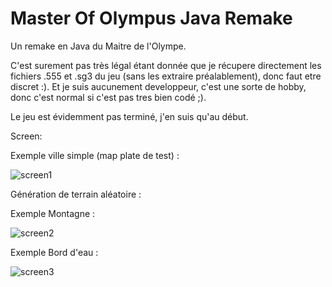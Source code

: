 # Master Of Olympus Java Remake

Un remake en Java du Maitre de l'Olympe. 

C'est surement pas très légal étant donnée que je récupere directement les fichiers .555 et .sg3 du jeu (sans les extraire préalablement), donc faut etre discret :). 
Et je suis aucunement developpeur, c'est une sorte de hobby, donc c'est normal si c'est pas tres bien codé ;).

Le jeu est évidemment pas terminé, j'en suis qu'au début.

Screen:

Exemple ville simple (map plate de test) :

![screen1](https://user-images.githubusercontent.com/35780830/147518417-3dfa6090-5884-4543-b703-dbb30441f186.png)



Génération de terrain aléatoire :

Exemple Montagne :

![screen2](https://user-images.githubusercontent.com/35780830/147518503-a2fd7a00-e998-447f-8b94-b40799b6ee8d.png)

Exemple Bord d'eau :

![screen3](https://user-images.githubusercontent.com/35780830/147518526-5c98dbfe-16f1-4074-9108-6e160274b230.png)

